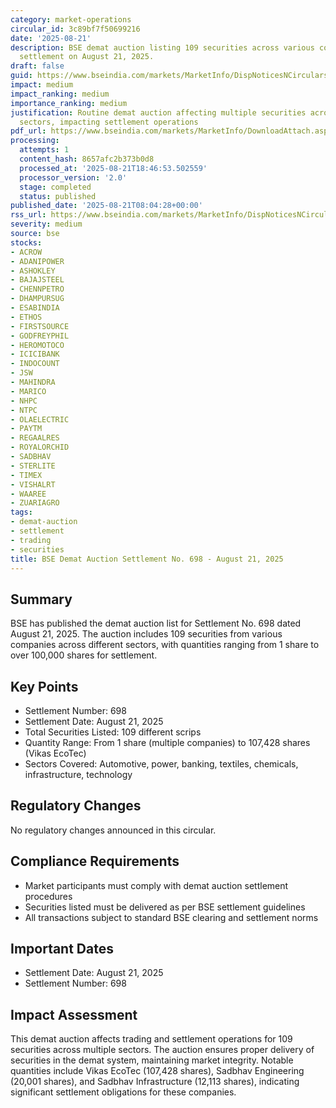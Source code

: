 ```yaml
---
category: market-operations
circular_id: 3c89bf7f50699216
date: '2025-08-21'
description: BSE demat auction listing 109 securities across various companies for
  settlement on August 21, 2025.
draft: false
guid: https://www.bseindia.com/markets/MarketInfo/DispNoticesNCirculars.aspx?Noticeid={98E55849-CC5F-4DDA-905F-A46123424B79}&noticeno=20250821-8&dt=08/21/2025&icount=8&totcount=73&flag=0
impact: medium
impact_ranking: medium
importance_ranking: medium
justification: Routine demat auction affecting multiple securities across various
  sectors, impacting settlement operations
pdf_url: https://www.bseindia.com/markets/MarketInfo/DownloadAttach.aspx?id=20250821-8&attachedId=9951c8db-7d0e-46ff-af5c-22eecdf16284
processing:
  attempts: 1
  content_hash: 8657afc2b373b0d8
  processed_at: '2025-08-21T18:46:53.502559'
  processor_version: '2.0'
  stage: completed
  status: published
published_date: '2025-08-21T08:04:28+00:00'
rss_url: https://www.bseindia.com/markets/MarketInfo/DispNoticesNCirculars.aspx?Noticeid={98E55849-CC5F-4DDA-905F-A46123424B79}&noticeno=20250821-8&dt=08/21/2025&icount=8&totcount=73&flag=0
severity: medium
source: bse
stocks:
- ACROW
- ADANIPOWER
- ASHOKLEY
- BAJAJSTEEL
- CHENNPETRO
- DHAMPURSUG
- ESABINDIA
- ETHOS
- FIRSTSOURCE
- GODFREYPHIL
- HEROMOTOCO
- ICICIBANK
- INDOCOUNT
- JSW
- MAHINDRA
- MARICO
- NHPC
- NTPC
- OLAELECTRIC
- PAYTM
- REGAALRES
- ROYALORCHID
- SADBHAV
- STERLITE
- TIMEX
- VISHALRT
- WAAREE
- ZUARIAGRO
tags:
- demat-auction
- settlement
- trading
- securities
title: BSE Demat Auction Settlement No. 698 - August 21, 2025
---
```


## Summary

BSE has published the demat auction list for Settlement No. 698 dated August 21, 2025. The auction includes 109 securities from various companies across different sectors, with quantities ranging from 1 share to over 100,000 shares for settlement.

## Key Points

- Settlement Number: 698
- Settlement Date: August 21, 2025
- Total Securities Listed: 109 different scrips
- Quantity Range: From 1 share (multiple companies) to 107,428 shares (Vikas EcoTec)
- Sectors Covered: Automotive, power, banking, textiles, chemicals, infrastructure, technology

## Regulatory Changes

No regulatory changes announced in this circular.

## Compliance Requirements

- Market participants must comply with demat auction settlement procedures
- Securities listed must be delivered as per BSE settlement guidelines
- All transactions subject to standard BSE clearing and settlement norms

## Important Dates

- Settlement Date: August 21, 2025
- Settlement Number: 698

## Impact Assessment

This demat auction affects trading and settlement operations for 109 securities across multiple sectors. The auction ensures proper delivery of securities in the demat system, maintaining market integrity. Notable quantities include Vikas EcoTec (107,428 shares), Sadbhav Engineering (20,001 shares), and Sadbhav Infrastructure (12,113 shares), indicating significant settlement obligations for these companies.